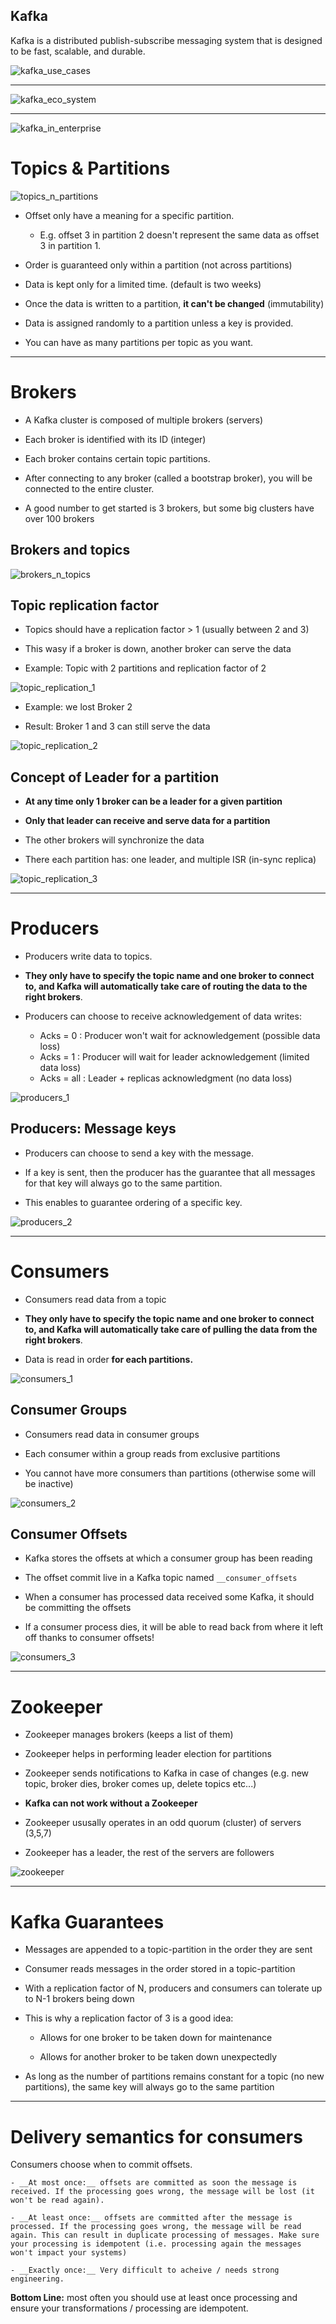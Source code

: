 Kafka
---

Kafka is a distributed publish-subscribe messaging system that is designed to be fast, scalable, and durable.

![kafka_use_cases](./images/kafka_usecases.png)

---

![kafka_eco_system](./images/kafka_eco_system.png)

---

![kafka_in_enterprise](./images/kafka_in_enterprise.png)

# Topics & Partitions

![topics_n_partitions](./images/topics_n_partitions.png)

- Offset only have a meaning for a specific partition.

	-	E.g. offset 3 in partition 2 doesn't represent the same data as offset 3 in partition 1.

- Order is guaranteed only within a partition (not across partitions)

- Data is kept only for a limited time. (default is two weeks)

- Once the data is written to a partition, **it can't be changed** (immutability)

- Data is assigned randomly to a partition unless a key is provided.

- You can have as many partitions per topic as you want.

---

# Brokers

- A Kafka cluster is composed of multiple brokers (servers)

- Each broker is identified with its ID (integer)

- Each broker contains certain topic partitions.

- After connecting to any broker (called a bootstrap broker), you will be connected to the entire cluster.

- A good number to get started is 3 brokers, but some big clusters have over 100 brokers


## Brokers and topics

![brokers_n_topics](./images/brokers_n_topics.png)

## Topic replication factor

- Topics should have a replication factor > 1 (usually between 2 and 3)

- This wasy if a broker is down, another broker can serve the data

- Example: Topic with 2 partitions and replication factor of 2 

![topic_replication_1](./images/topic_replication_1.png)

- Example: we lost Broker 2

- Result: Broker 1 and 3 can still serve the data

![topic_replication_2](./images/topic_replication_2.png)

## Concept of Leader for a partition

- **At any time only 1 broker can be a leader for a given partition**

- **Only that leader can receive and serve data for a partition**

- The other brokers will synchronize the data

- There each partition has: one leader, and multiple ISR (in-sync replica)

![topic_replication_3](./images/topic_replication_3.png)


---

# Producers

- Producers write data to topics.

- **They only have to specify the topic name and one broker to connect to, and Kafka will automatically take care of routing the data to the right brokers**.

- Producers can choose to receive acknowledgement of data writes:

	- Acks = 0 : Producer won't wait for acknowledgement (possible data loss)
	- Acks = 1 : Producer will wait for leader acknowledgement (limited data loss)
	- Acks = all : Leader + replicas acknowledgment (no data loss) 


![producers_1](./images/producers_1.png)

## Producers: Message keys

- Producers can choose to send a key with the message.

- If a key is sent, then the producer has the guarantee that all messages for that key will always go to the same partition.

- This enables to guarantee ordering of a specific key.

![producers_2](./images/producers_2.png)


---

# Consumers

- Consumers read data from a topic 

- **They only have to specify the topic name and one broker to connect to, and Kafka will automatically take care of pulling the data from the right brokers**.

- Data is read in order **for each partitions.**
 
![consumers_1](./images/consumers_1.png)

## Consumer Groups

- Consumers read data in consumer groups

- Each consumer within a group reads from exclusive partitions

- You cannot have more consumers than partitions (otherwise some will be inactive)

![consumers_2](./images/consumers_2.png)

## Consumer Offsets

- Kafka stores the offsets at which a consumer group has been reading

- The offset commit live in a Kafka topic named `__consumer_offsets`

- When a consumer has processed data received some Kafka, it should be committing the offsets

- If a consumer process dies, it will be able to read back from where it left off thanks to consumer offsets!

![consumers_3](./images/consumers_3.png)

---

# Zookeeper

- Zookeeper manages brokers (keeps a list of them)

- Zookeeper helps in performing leader election for partitions

- Zookeeper sends notifications to Kafka in case of changes (e.g. new topic, broker dies, broker comes up, delete topics etc...)

- **Kafka can not work without a Zookeeper**

- Zookeeper ususally operates in an odd quorum (cluster) of servers (3,5,7)

- Zookeeper has a leader, the rest of the servers are followers
 
![zookeeper](./images/zookeeper.png)

---

# Kafka Guarantees

- Messages are appended to a topic-partition in the order they are sent

- Consumer reads messages in the order stored in a topic-partition

- With a replication factor of N, producers and consumers can tolerate up to N-1 brokers being down

- This is why a replication factor of 3 is a good idea:
	
	- Allows for one broker to be taken down for maintenance

	- Allows for another broker to be taken down unexpectedly

- As long as the number of partitions remains constant for a topic (no new partitions), the same key will always go to the same partition

---

# Delivery semantics for consumers

Consumers choose when to commit offsets.

	- __At most once:__ offsets are committed as soon the message is received. If the processing goes wrong, the message will be lost (it won't be read again).

	- __At least once:__ offsets are committed after the message is processed. If the processing goes wrong, the message will be read again. This can result in duplicate processing of messages. Make sure your processing is idempotent (i.e. processing again the messages won't impact your systems)

	- __Exactly once:__ Very difficult to acheive / needs strong engineering.

__**Bottom Line:**__ most often you should use at least once processing and ensure your transformations / processing are idempotent.

  






























